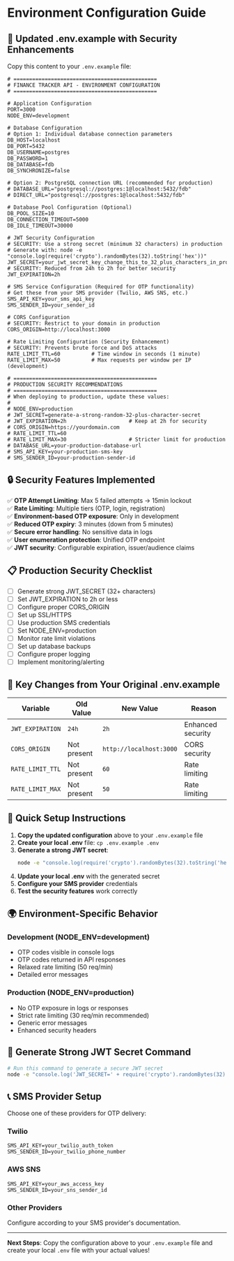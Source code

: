 # Environment Configuration Guide

## 🔧 Updated .env.example with Security Enhancements

Copy this content to your `.env.example` file:

```env
# ==============================================
# FINANCE TRACKER API - ENVIRONMENT CONFIGURATION
# ==============================================

# Application Configuration
PORT=3000
NODE_ENV=development

# Database Configuration
# Option 1: Individual database connection parameters
DB_HOST=localhost
DB_PORT=5432
DB_USERNAME=postgres
DB_PASSWORD=1
DB_DATABASE=fdb
DB_SYNCHRONIZE=false

# Option 2: PostgreSQL connection URL (recommended for production)
# DATABASE_URL="postgresql://postgres:1@localhost:5432/fdb"
# DIRECT_URL="postgresql://postgres:1@localhost:5432/fdb"

# Database Pool Configuration (Optional)
DB_POOL_SIZE=10
DB_CONNECTION_TIMEOUT=5000
DB_IDLE_TIMEOUT=30000

# JWT Security Configuration
# SECURITY: Use a strong secret (minimum 32 characters) in production
# Generate with: node -e "console.log(require('crypto').randomBytes(32).toString('hex'))"
JWT_SECRET=your_jwt_secret_key_change_this_to_32_plus_characters_in_production
# SECURITY: Reduced from 24h to 2h for better security
JWT_EXPIRATION=2h

# SMS Service Configuration (Required for OTP functionality)
# Get these from your SMS provider (Twilio, AWS SNS, etc.)
SMS_API_KEY=your_sms_api_key
SMS_SENDER_ID=your_sender_id

# CORS Configuration
# SECURITY: Restrict to your domain in production
CORS_ORIGIN=http://localhost:3000

# Rate Limiting Configuration (Security Enhancement)
# SECURITY: Prevents brute force and DoS attacks
RATE_LIMIT_TTL=60          # Time window in seconds (1 minute)
RATE_LIMIT_MAX=50          # Max requests per window per IP (development)

# ==============================================
# PRODUCTION SECURITY RECOMMENDATIONS
# ==============================================
# When deploying to production, update these values:
#
# NODE_ENV=production
# JWT_SECRET=generate-a-strong-random-32-plus-character-secret
# JWT_EXPIRATION=2h                    # Keep at 2h for security
# CORS_ORIGIN=https://yourdomain.com
# RATE_LIMIT_TTL=60
# RATE_LIMIT_MAX=30                    # Stricter limit for production
# DATABASE_URL=your-production-database-url
# SMS_API_KEY=your-production-sms-key
# SMS_SENDER_ID=your-production-sender-id
```

## 🔒 Security Features Implemented

✅ **OTP Attempt Limiting**: Max 5 failed attempts → 15min lockout  
✅ **Rate Limiting**: Multiple tiers (OTP, login, registration)  
✅ **Environment-based OTP exposure**: Only in development  
✅ **Reduced OTP expiry**: 3 minutes (down from 5 minutes)  
✅ **Secure error handling**: No sensitive data in logs  
✅ **User enumeration protection**: Unified OTP endpoint  
✅ **JWT security**: Configurable expiration, issuer/audience claims

## 📋 Production Security Checklist

- [ ] Generate strong JWT_SECRET (32+ characters)
- [ ] Set JWT_EXPIRATION to 2h or less
- [ ] Configure proper CORS_ORIGIN
- [ ] Set up SSL/HTTPS
- [ ] Use production SMS credentials
- [ ] Set NODE_ENV=production
- [ ] Monitor rate limit violations
- [ ] Set up database backups
- [ ] Configure proper logging
- [ ] Implement monitoring/alerting

## 🔄 Key Changes from Your Original .env.example

| Variable         | Old Value   | New Value               | Reason            |
| ---------------- | ----------- | ----------------------- | ----------------- |
| `JWT_EXPIRATION` | `24h`       | `2h`                    | Enhanced security |
| `CORS_ORIGIN`    | Not present | `http://localhost:3000` | CORS security     |
| `RATE_LIMIT_TTL` | Not present | `60`                    | Rate limiting     |
| `RATE_LIMIT_MAX` | Not present | `50`                    | Rate limiting     |

## 🚀 Quick Setup Instructions

1. **Copy the updated configuration** above to your `.env.example` file
2. **Create your local .env** file: `cp .env.example .env`
3. **Generate a strong JWT secret**:
   ```bash
   node -e "console.log(require('crypto').randomBytes(32).toString('hex'))"
   ```
4. **Update your local .env** with the generated secret
5. **Configure your SMS provider** credentials
6. **Test the security features** work correctly

## 🌍 Environment-Specific Behavior

### Development (NODE_ENV=development)

- OTP codes visible in console logs
- OTP codes returned in API responses
- Relaxed rate limiting (50 req/min)
- Detailed error messages

### Production (NODE_ENV=production)

- No OTP exposure in logs or responses
- Strict rate limiting (30 req/min recommended)
- Generic error messages
- Enhanced security headers

## 🔧 Generate Strong JWT Secret Command

```bash
# Run this command to generate a secure JWT secret
node -e "console.log('JWT_SECRET=' + require('crypto').randomBytes(32).toString('hex'))"
```

## 📞 SMS Provider Setup

Choose one of these providers for OTP delivery:

### Twilio

```env
SMS_API_KEY=your_twilio_auth_token
SMS_SENDER_ID=your_twilio_phone_number
```

### AWS SNS

```env
SMS_API_KEY=your_aws_access_key
SMS_SENDER_ID=your_sns_sender_id
```

### Other Providers

Configure according to your SMS provider's documentation.

---

**Next Steps**: Copy the configuration above to your `.env.example` file and create your local `.env` file with your actual values!
